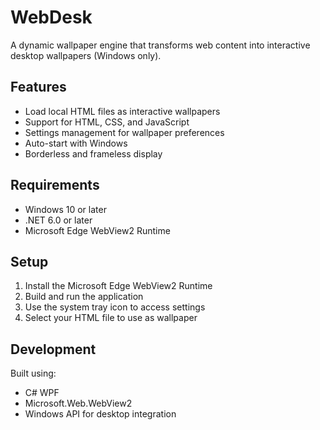 # WebDesk

A dynamic wallpaper engine that transforms web content into interactive desktop wallpapers (Windows only).

## Features
- Load local HTML files as interactive wallpapers
- Support for HTML, CSS, and JavaScript
- Settings management for wallpaper preferences
- Auto-start with Windows
- Borderless and frameless display

## Requirements
- Windows 10 or later
- .NET 6.0 or later
- Microsoft Edge WebView2 Runtime

## Setup
1. Install the Microsoft Edge WebView2 Runtime
2. Build and run the application
3. Use the system tray icon to access settings
4. Select your HTML file to use as wallpaper

## Development
Built using:
- C# WPF
- Microsoft.Web.WebView2
- Windows API for desktop integration